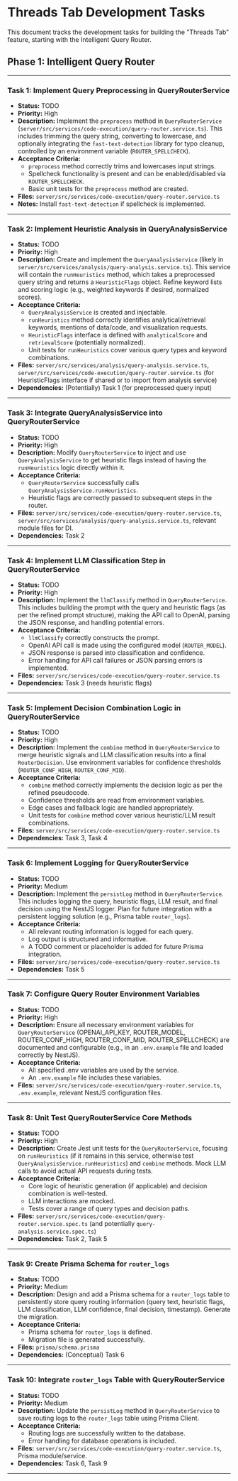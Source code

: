 # Threads Tab Development Tasks

This document tracks the development tasks for building the "Threads Tab" feature, starting with the Intelligent Query Router.

## Phase 1: Intelligent Query Router

---

### Task 1: Implement Query Preprocessing in QueryRouterService
- **Status:** TODO
- **Priority:** High
- **Description:** Implement the `preprocess` method in `QueryRouterService` (`server/src/services/code-execution/query-router.service.ts`). This includes trimming the query string, converting to lowercase, and optionally integrating the `fast-text-detection` library for typo cleanup, controlled by an environment variable (`ROUTER_SPELLCHECK`).
- **Acceptance Criteria:**
    - `preprocess` method correctly trims and lowercases input strings.
    - Spellcheck functionality is present and can be enabled/disabled via `ROUTER_SPELLCHECK`.
    - Basic unit tests for the `preprocess` method are created.
- **Files:** `server/src/services/code-execution/query-router.service.ts`
- **Notes:** Install `fast-text-detection` if spellcheck is implemented.

---

### Task 2: Implement Heuristic Analysis in QueryAnalysisService
- **Status:** TODO
- **Priority:** High
- **Description:** Create and implement the `QueryAnalysisService` (likely in `server/src/services/analysis/query-analysis.service.ts`). This service will contain the `runHeuristics` method, which takes a preprocessed query string and returns a `HeuristicFlags` object. Refine keyword lists and scoring logic (e.g., weighted keywords if desired, normalized scores).
- **Acceptance Criteria:**
    - `QueryAnalysisService` is created and injectable.
    - `runHeuristics` method correctly identifies analytical/retrieval keywords, mentions of data/code, and visualization requests.
    - `HeuristicFlags` interface is defined with `analyticalScore` and `retrievalScore` (potentially normalized).
    - Unit tests for `runHeuristics` cover various query types and keyword combinations.
- **Files:** `server/src/services/analysis/query-analysis.service.ts`, `server/src/services/code-execution/query-router.service.ts` (for HeuristicFlags interface if shared or to import from analysis service)
- **Dependencies:** (Potentially) Task 1 (for preprocessed query input)

---

### Task 3: Integrate QueryAnalysisService into QueryRouterService
- **Status:** TODO
- **Priority:** High
- **Description:** Modify `QueryRouterService` to inject and use `QueryAnalysisService` to get heuristic flags instead of having the `runHeuristics` logic directly within it.
- **Acceptance Criteria:**
    - `QueryRouterService` successfully calls `QueryAnalysisService.runHeuristics`.
    - Heuristic flags are correctly passed to subsequent steps in the router.
- **Files:** `server/src/services/code-execution/query-router.service.ts`, `server/src/services/analysis/query-analysis.service.ts`, relevant module files for DI.
- **Dependencies:** Task 2

---

### Task 4: Implement LLM Classification Step in QueryRouterService
- **Status:** TODO
- **Priority:** High
- **Description:** Implement the `llmClassify` method in `QueryRouterService`. This includes building the prompt with the query and heuristic flags (as per the refined prompt structure), making the API call to OpenAI, parsing the JSON response, and handling potential errors.
- **Acceptance Criteria:**
    - `llmClassify` correctly constructs the prompt.
    - OpenAI API call is made using the configured model (`ROUTER_MODEL`).
    - JSON response is parsed into classification and confidence.
    - Error handling for API call failures or JSON parsing errors is implemented.
- **Files:** `server/src/services/code-execution/query-router.service.ts`
- **Dependencies:** Task 3 (needs heuristic flags)

---

### Task 5: Implement Decision Combination Logic in QueryRouterService
- **Status:** TODO
- **Priority:** High
- **Description:** Implement the `combine` method in `QueryRouterService` to merge heuristic signals and LLM classification results into a final `RouterDecision`. Use environment variables for confidence thresholds (`ROUTER_CONF_HIGH`, `ROUTER_CONF_MID`).
- **Acceptance Criteria:**
    - `combine` method correctly implements the decision logic as per the refined pseudocode.
    - Confidence thresholds are read from environment variables.
    - Edge cases and fallback logic are handled appropriately.
    - Unit tests for `combine` method cover various heuristic/LLM result combinations.
- **Files:** `server/src/services/code-execution/query-router.service.ts`
- **Dependencies:** Task 3, Task 4

---

### Task 6: Implement Logging for QueryRouterService
- **Status:** TODO
- **Priority:** Medium
- **Description:** Implement the `persistLog` method in `QueryRouterService`. This includes logging the query, heuristic flags, LLM result, and final decision using the NestJS logger. Plan for future integration with a persistent logging solution (e.g., Prisma table `router_logs`).
- **Acceptance Criteria:**
    - All relevant routing information is logged for each query.
    - Log output is structured and informative.
    - A TODO comment or placeholder is added for future Prisma integration.
- **Files:** `server/src/services/code-execution/query-router.service.ts`
- **Dependencies:** Task 5

---

### Task 7: Configure Query Router Environment Variables
- **Status:** TODO
- **Priority:** High
- **Description:** Ensure all necessary environment variables for `QueryRouterService` (OPENAI_API_KEY, ROUTER_MODEL, ROUTER_CONF_HIGH, ROUTER_CONF_MID, ROUTER_SPELLCHECK) are documented and configurable (e.g., in an `.env.example` file and loaded correctly by NestJS).
- **Acceptance Criteria:**
    - All specified .env variables are used by the service.
    - An `.env.example` file includes these variables.
- **Files:** `server/src/services/code-execution/query-router.service.ts`, `.env.example`, relevant NestJS configuration files.

---

### Task 8: Unit Test QueryRouterService Core Methods
- **Status:** TODO
- **Priority:** High
- **Description:** Create Jest unit tests for the `QueryRouterService`, focusing on `runHeuristics` (if it remains in this service, otherwise test `QueryAnalysisService.runHeuristics`) and `combine` methods. Mock LLM calls to avoid actual API requests during tests.
- **Acceptance Criteria:**
    - Core logic of heuristic generation (if applicable) and decision combination is well-tested.
    - LLM interactions are mocked.
    - Tests cover a range of query types and decision paths.
- **Files:** `server/src/services/code-execution/query-router.service.spec.ts` (and potentially `query-analysis.service.spec.ts`)
- **Dependencies:** Task 2, Task 5

---

### Task 9: Create Prisma Schema for `router_logs`
- **Status:** TODO
- **Priority:** Medium
- **Description:** Design and add a Prisma schema for a `router_logs` table to persistently store query routing information (query text, heuristic flags, LLM classification, LLM confidence, final decision, timestamp). Generate the migration.
- **Acceptance Criteria:**
    - Prisma schema for `router_logs` is defined.
    - Migration file is generated successfully.
- **Files:** `prisma/schema.prisma`
- **Dependencies:** (Conceptual) Task 6

---

### Task 10: Integrate `router_logs` Table with QueryRouterService
- **Status:** TODO
- **Priority:** Medium
- **Description:** Update the `persistLog` method in `QueryRouterService` to save routing logs to the `router_logs` table using Prisma Client.
- **Acceptance Criteria:**
    - Routing logs are successfully written to the database.
    - Error handling for database operations is included.
- **Files:** `server/src/services/code-execution/query-router.service.ts`, Prisma module/service.
- **Dependencies:** Task 6, Task 9

--- 